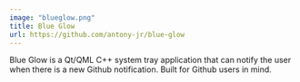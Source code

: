 ```yaml
---
image: "blueglow.png"
title: Blue Glow
url: https://github.com/antony-jr/blue-glow
---
```


Blue Glow is a Qt/QML C++ system tray application that can notify the user when 
there is a new Github notification. Built for Github users in mind.
